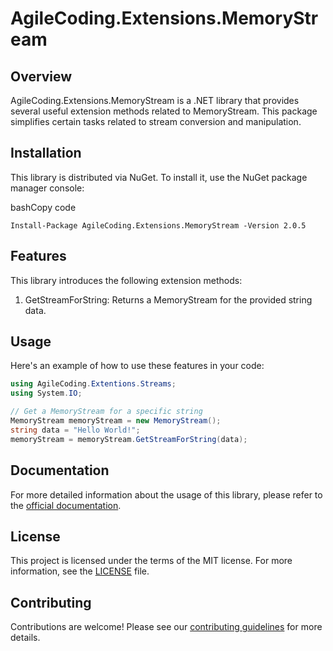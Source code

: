 ﻿AgileCoding.Extensions.MemoryStream
===================================

Overview
--------

AgileCoding.Extensions.MemoryStream is a .NET library that provides several useful extension methods related to MemoryStream. This package simplifies certain tasks related to stream conversion and manipulation.

Installation
------------

This library is distributed via NuGet. To install it, use the NuGet package manager console:

bashCopy code

`Install-Package AgileCoding.Extensions.MemoryStream -Version 2.0.5`

Features
--------

This library introduces the following extension methods:

1.  GetStreamForString: Returns a MemoryStream for the provided string data.

Usage
-----

Here's an example of how to use these features in your code:

```csharp
using AgileCoding.Extentions.Streams;
using System.IO;

// Get a MemoryStream for a specific string
MemoryStream memoryStream = new MemoryStream();
string data = "Hello World!";
memoryStream = memoryStream.GetStreamForString(data);
```

Documentation
-------------

For more detailed information about the usage of this library, please refer to the [official documentation](https://github.com/ToolMaker/AgileCoding.Extentions.MemoryStream/wiki).

License
-------

This project is licensed under the terms of the MIT license. For more information, see the [LICENSE](https://github.com/ToolMaker/AgileCoding.Extentions.MemoryStream/blob/main/LICENSE) file.

Contributing
------------

Contributions are welcome! Please see our [contributing guidelines](https://github.com/ToolMaker/AgileCoding.Extentions.MemoryStream/blob/main/CONTRIBUTING.md) for more details.